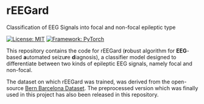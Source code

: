 # rEEGard 
Classification of EEG Signals into focal and non-focal epileptic type 

[![License: MIT](https://img.shields.io/badge/License-MIT-blue.svg)](https://opensource.org/licenses/MIT)
[![Framework: PyTorch](https://img.shields.io/badge/Framework-Tensorflow-orange.svg)](https://www.tensorflow.org/)

This repository contains the code for rEEGard (**r**obust algorithm for **EEG**-based **a**utomated seizu**r**e **d**iagnosis), a classifier model designed to differentiate between two kinds of epileptic EEG signals, namely focal and non-focal. 

The dataset on which rEEGard was trained, was derived from the open-source [Bern Barcelona Dataset](https://www.upf.edu/web/mdm-dtic/-/1st-test-dataset#.X4mGoXUzbIU). The preprocessed version which was finally used in this project has also been released in this repository. 
